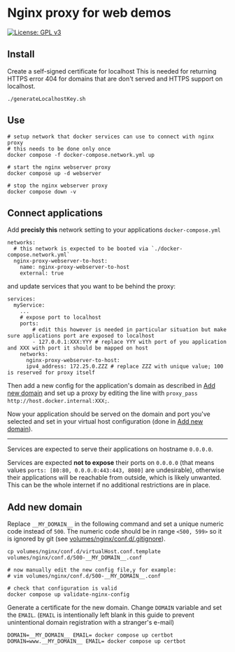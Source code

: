 # Nginx proxy for web demos

[![License: GPL v3](https://img.shields.io/badge/License-GPL%20v3-blue.svg)](http://www.gnu.org/licenses/gpl-3.0)

## Install

Create a self-signed certificate for localhost
This is needed for returning HTTPS error 404 for domains that are don't served and HTTPS support on localhost.
```
./generateLocalhostKey.sh
```

## Use
```
# setup network that docker services can use to connect with nginx proxy
# this needs to be done only once
docker compose -f docker-compose.network.yml up

# start the nginx webserver proxy
docker compose up -d webserver

# stop the nginx webserver proxy
docker compose down -v
```

## Connect applications

Add **precisly this** network setting to your applications `docker-compose.yml`
```
networks:
  # this network is expected to be booted via `./docker-compose.network.yml`
  nginx-proxy-webserver-to-host:
    name: nginx-proxy-webserver-to-host
    external: true
```
and update services that you want to be behind the proxy:
```
services:
  myService:
    ...
    # expose port to localhost
    ports:
        # edit this however is needed in particular situation but make sure applications port are exposed to localhost
        - 127.0.0.1:XXX:YYY # replace YYY with port of you application and XXX with port it should be mapped on host
    networks:
      nginx-proxy-webserver-to-host:
      ipv4_address: 172.25.0.ZZZ # replace ZZZ with unique value; 100 is reserved for proxy itself
```

Then add a new config for the application's domain as described in [Add new domain](#add-new-domain) and set up a proxy
by editing the line with `proxy_pass http://host.docker.internal:XXX;`.

Now your application should be served on the domain and port you've selected and set in your virtual host configuration
(done in [Add new domain](#add-new-domain)).

---

Services are expected to serve their applications on hostname `0.0.0.0`.

Services are expected **not to expose** their ports on `0.0.0.0` (that means values
`ports: [80:80, 0.0.0.0:443:443, 8080]` are undesirable), otherwise their applications will be reachable from outside,
which is likely unwanted. This can be the whole internet if no additional restrictions are in place.


## Add new domain

Replace `__MY_DOMAIN__` in the following command and set a unique numeric code instead of `500`. The numeric code
should be in range `<500, 599>` so it is ignored by git 
(see [volumes/nginx/conf.d/.gitignore](volumes/nginx/conf.d/.gitignore)).

```
cp volumes/nginx/conf.d/virtualHost.conf.template volumes/nginx/conf.d/500-__MY_DOMAIN__.conf

# now manually edit the new config file,y for example:
# vim volumes/nginx/conf.d/500-__MY_DOMAIN__.conf

# check that configuration is valid
docker compose up validate-nginx-config
```

Generate a certificate for the new domain. Change `DOMAIN` variable and set the `EMAIL`.
(`EMAIL` is intentionally left blank in this guide to prevent unintentional domain registration with
a stranger's e-mail)
```
DOMAIN=__MY_DOMAIN__ EMAIL= docker compose up certbot
DOMAIN=www.__MY_DOMAIN__ EMAIL= docker compose up certbot
```
